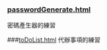 ### [passwordGenerate.html](https://github.com/spp72kimo/CS_note/blob/main/DOM/passwordGenerate.html)
密碼產生器的練習

###[toDoList.html](https://github.com/spp72kimo/CS_note/blob/main/DOM/toDoList.html)
代辦事項的練習

